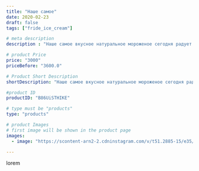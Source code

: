 ```yaml
---
title: "Наше самое"
date: 2020-02-23
draft: false
tags: ["fride_ice_cream"]

# meta description
description : "Наше самое вкусное натуральное мороженое сегодня радует спортсменов каратистов!"

# product Price
price: "3000"
priceBefore: "3600.0"

# Product Short Description
shortDescription: "Наше самое вкусное натуральное мороженое сегодня радует спортсменов каратистов!"

#product ID
productID: "B86UiSTHIKE"

# type must be "products"
type: "products"

# product Images
# first image will be shown in the product page
images:
  - image: "https://scontent-arn2-2.cdninstagram.com/v/t51.2885-15/e35/84016536_192988625390297_4975531199541090471_n.jpg?se=7&tp=1&_nc_ht=scontent-arn2-2.cdninstagram.com&_nc_cat=105&_nc_ohc=XGn9Kd9poXwAX8dZmZB&ccb=7-4&oh=d8d24dd9d9b55ba21658b95252255f60&oe=6083872A&ig_cache_key=MjI1MDIwMTI4MDg2NTQwMzUyNA%3D%3D.2-ccb7-4"

---
```

lorem
